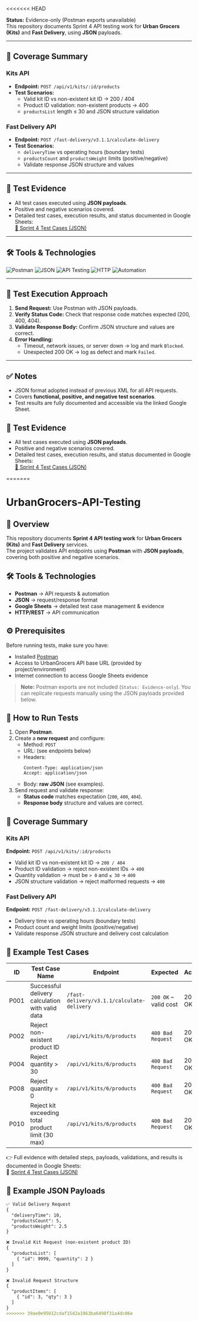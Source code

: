 <<<<<<< HEAD

**Status:** Evidence-only (Postman exports unavailable)  
This repository documents Sprint 4 API testing work for **Urban Grocers (Kits)** and **Fast Delivery**, using **JSON** payloads.

---

## 🧪 Coverage Summary

### Kits API
- **Endpoint:** `POST /api/v1/kits/:id/products`
- **Test Scenarios:**
  - Valid kit ID vs non-existent kit ID → 200 / 404
  - Product ID validation: non-existent products → 400
  - `productsList` length ≤ 30 and JSON structure validation

### Fast Delivery API
- **Endpoint:** `POST /fast-delivery/v3.1.1/calculate-delivery`
- **Test Scenarios:**
  - `deliveryTime` vs operating hours (boundary tests)
  - `productsCount` and `productsWeight` limits (positive/negative)
  - Validate response JSON structure and values

---

## 📄 Test Evidence
- All test cases executed using **JSON payloads**.
- Positive and negative scenarios covered.
- Detailed test cases, execution results, and status documented in Google Sheets:  
[📎 Sprint 4 Test Cases (JSON)](https://docs.google.com/spreadsheets/d/1EIoT3fpPra5E0-Ac9f7rUX0_qLcpxwEIY0Y8g8NbtMI/edit?usp=share_link)

---

## 🛠 Tools & Technologies

![Postman](https://img.shields.io/badge/Postman-FF6C37?style=for-the-badge&logo=postman&logoColor=white)
![JSON](https://img.shields.io/badge/JSON-000000?style=for-the-badge&logo=json&logoColor=white)
![API Testing](https://img.shields.io/badge/API%20Testing-007ACC?style=for-the-badge)
![HTTP](https://img.shields.io/badge/HTTP-009688?style=for-the-badge)
![Automation](https://img.shields.io/badge/Automation-4CAF50?style=for-the-badge)

---

## 📌 Test Execution Approach

1. **Send Request:** Use Postman with JSON payloads.  
2. **Verify Status Code:** Check that response code matches expected (200, 400, 404).  
3. **Validate Response Body:** Confirm JSON structure and values are correct.  
4. **Error Handling:**  
   - Timeout, network issues, or server down → log and mark `Blocked`.  
   - Unexpected 200 OK → log as defect and mark `Failed`.

---

## ✅ Notes
- JSON format adopted instead of previous XML for all API requests.  
- Covers **functional, positive, and negative test scenarios**.  
- Test results are fully documented and accessible via the linked Google Sheet.

## 📄 Test Evidence
- All test cases executed using **JSON payloads**.
- Positive and negative scenarios covered.
- Detailed test cases, execution results, and status documented in Google Sheets:  
[📎 Sprint 4 Test Cases (JSON)](https://docs.google.com/spreadsheets/d/1EIoT3fpPra5E0-Ac9f7rUX0_qLcpxwEIY0Y8g8NbtMI/edit?usp=share_link)



=======
# UrbanGrocers-API-Testing  

## 📌 Overview  
This repository documents **Sprint 4 API testing work** for **Urban Grocers (Kits)** and **Fast Delivery** services.  
The project validates API endpoints using **Postman** with **JSON payloads**, covering both positive and negative scenarios.  

## 🛠 Tools & Technologies  
- **Postman** → API requests & automation  
- **JSON** → request/response format  
- **Google Sheets** → detailed test case management & evidence  
- **HTTP/REST** → API communication  

## ⚙️ Prerequisites  
Before running tests, make sure you have:  
- Installed [Postman](https://www.postman.com/downloads/)  
- Access to UrbanGrocers API base URL (provided by project/environment)  
- Internet connection to access Google Sheets evidence  

> **Note:** Postman exports are not included (`Status: Evidence-only`). You can replicate requests manually using the JSON payloads provided below.  

## 🚀 How to Run Tests  
1. Open **Postman**.  
2. Create a **new request** and configure:  
   - Method: `POST`  
   - URL: (see endpoints below)  
   - Headers:  
     ```
     Content-Type: application/json
     Accept: application/json
     ```  
   - Body: **raw JSON** (see examples).  
3. Send request and validate response:  
   - **Status code** matches expectation (`200`, `400`, `404`).  
   - **Response body** structure and values are correct.  

## 🧪 Coverage Summary  

### Kits API  
**Endpoint:** `POST /api/v1/kits/:id/products`  
- Valid kit ID vs non-existent kit ID → `200 / 404`  
- Product ID validation → reject non-existent IDs → `400`  
- Quantity validation → must be `> 0` and `≤ 30` → `400`  
- JSON structure validation → reject malformed requests → `400`  

### Fast Delivery API  
**Endpoint:** `POST /fast-delivery/v3.1.1/calculate-delivery`  
- Delivery time vs operating hours (boundary tests)  
- Product count and weight limits (positive/negative)  
- Validate response JSON structure and delivery cost calculation  

## 📄 Example Test Cases  

| **ID** | **Test Case Name**                                     | **Endpoint**                               | **Expected**          | **Actual** | **Status** |
|--------|--------------------------------------------------------|--------------------------------------------|-----------------------|------------|------------|
| P001   | Successful delivery calculation with valid data        | `/fast-delivery/v3.1.1/calculate-delivery` | `200 OK` – valid cost | 200 OK     | ✅ PASSED  |
| P002   | Reject non-existent product ID                         | `/api/v1/kits/6/products`                  | `400 Bad Request`     | 200 OK     | ❌ FAILED  |
| P004   | Reject quantity > 30                                   | `/api/v1/kits/6/products`                  | `400 Bad Request`     | 200 OK     | ❌ FAILED  |
| P008   | Reject quantity = 0                                    | `/api/v1/kits/6/products`                  | `400 Bad Request`     | 200 OK     | ❌ FAILED  |
| P010   | Reject kit exceeding total product limit (30 max)      | `/api/v1/kits/6/products`                  | `400 Bad Request`     | 200 OK     | ❌ FAILED  |

👉 Full evidence with detailed steps, payloads, validations, and results is documented in Google Sheets:  
📎 [Sprint 4 Test Cases (JSON)](PUT-YOUR-GOOGLE-SHEET-LINK-HERE)  


## 🧾 Example JSON Payloads  

```md
✅ Valid Delivery Request
{
  "deliveryTime": 10,
  "productsCount": 5,
  "productsWeight": 2.5
}

❌ Invalid Kit Request (non-existent product ID)
{
  "productsList": [
    { "id": 9999, "quantity": 2 }
  ]
}

❌ Invalid Request Structure
{
  "productItems": [
    { "id": 3, "qty": 3 }
  ]
}
>>>>>>> 39ae0e95012cdaf15d2a1963ba6498f31a4dc06e

